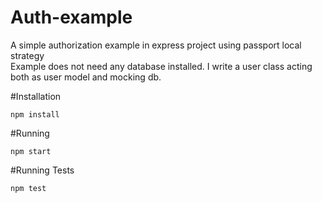 # Auth-example
A simple authorization example in express project using passport local strategy <br/>
Example does not need any database installed. I write a user class acting both as user model and mocking db.

#Installation
~~~
npm install
~~~
#Running
~~~
npm start
~~~
#Running Tests
~~~
npm test
~~~
